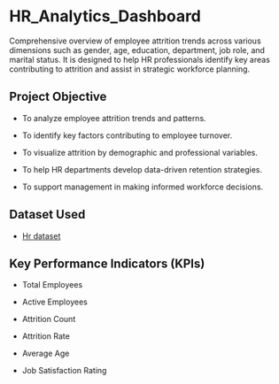 # HR_Analytics_Dashboard

Comprehensive overview of employee attrition trends across various dimensions such as gender, age, education, department, job role, and marital status. It is designed to help HR professionals identify key areas contributing to attrition and assist in strategic workforce planning.

## Project Objective

- To analyze employee attrition trends and patterns.

- To identify key factors contributing to employee turnover.

- To visualize attrition by demographic and professional variables.

- To help HR departments develop data-driven retention strategies.

- To support management in making informed workforce decisions.

## Dataset Used
- <a href="https://github.com/Amit-KVerma/HR_Analytics_Dashboard/blob/main/HR_DATA.xlsx">Hr dataset</a>

## Key Performance Indicators (KPIs)

- Total Employees

- Active Employees

- Attrition Count

- Attrition Rate

- Average Age

- Job Satisfaction Rating
  


